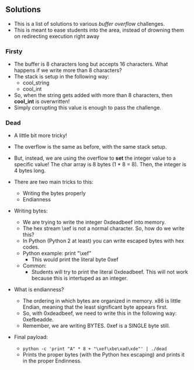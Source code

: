 ## Solutions 
- This is a list of solutions to various *buffer overflow* challenges. 
- This is meant to ease students into the area, instead of drowning them on redirecting execution right away

### Firsty 
- The buffer is 8 characters long but accepts 16 characters. What happens if we write more than 8 characters? 
- The stack is setup in the following way:
	- cool_string 
	- cool_int 
- So, when the string gets added with more than 8 characters, then **cool_int** is overwritten!
- Simply corrupting this value is enough to pass the challenge.


### Dead 
- A little bit more tricky! 
- The overflow is the same as before, with the same stack setup. 
- But, instead, we are using the overflow to **set** the integer value to a specific value! The char array is 8 bytes (1 * 8 = 8). Then, the integer is 4 bytes long.
- There are two main tricks to this: 
	- Writing the bytes properly 
	- Endianness
- Writing bytes: 
	- We are trying to write the integer 0xdeadbeef into memory.
	- The hex stream \xef is not a normal character. So, how do we write this? 
	- In Python (Python 2 at least) you can write escaped bytes with hex codes. 
	- Python example: print "\xef" 
		- This would print the literal byte 0xef
	- Common: 
		- Students will try to print the literal 0xdeadbeef. This will not work because this is intertuped as an integer.
- What is endianness? 

	- The ordering in which bytes are organized in memory. x86 is little Endian, meaning that the least significant byte appears first.
	- So, with 0xdeadbeef, we need to write this in the following way: 0xefbeadde. 
	- Remember, we are writing BYTES. 0xef is a SINGLE byte still.

- Final payload:
	- `python -c 'print "A" * 8 + "\xef\xbe\xad\xde"' | ./dead`
	- Prints the proper bytes (with the Python hex escaping) and prints it in the proper Endinness.

